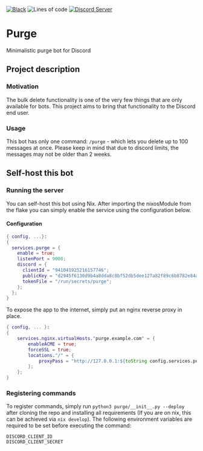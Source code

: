 [![Black](https://img.shields.io/badge/codestyle-black-000000)](https://github.com/psf/black)
![Lines of code](https://img.shields.io/tokei/lines/github/therealr5/Purge)
[![Discord Server](https://discord.com/api/v10/guilds/952508187905511484/widget.png)](https://discord.gg/4JT9JyjkAF)

# Purge
Minimalistic purge bot for Discord

## Project description

### Motivation
The bulk delete functionality is one of the very few things that are only available for bots. This project aims to bring that functionality to the Discord end user.

### Usage
This bot has only one command: `/purge` -  which lets you delete up to 100 messages at once.
Please keep in mind that due to discord limits, the messages may not be older than 2 weeks.

## Self-host this bot
### Running the server
You can self-host this bot using Nix. After importing the nixosModule from the flake you can simply enable the service using the configuration below.

#### Configuration
```nix
{ config, ...}:
{
  services.purge = {
    enable = true;
    listenPort = 9000;
    discord = {
      clientId = "941041925216157746";
      publicKey = "d2945f6130d9b4a8dda8c8bf52db5dee127a82f89c6b8782e84aa8f45f61d402";
      tokenFile = "/run/secrets/purge";
    };
  };
}
```

To expose the app to the internet, simply put an nginx reverse proxy in place.

```nix
{ config, ... }:
{
    services.nginx.virtualHosts."purge.example.com" = {
        enableACME = true;
        forceSSL = true;
        locations."/" = {
            proxyPass = "http://127.0.0.1:${toString config.services.purge.listenPort}";
        };
    };
}
```

### Registering commands
To register commands, simply run `python3 purge/__init__.py --deploy` after cloning the repo and installing all requirements (If you are on nix, this can be achieved via `nix develop`).
The following environment variables are required to be set before executing the command:
```env
DISCORD_CLIENT_ID
DISCORD_CLIENT_SECRET
```
